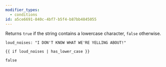 ```yaml
---
modifier_types:
  - conditions
id: a5ce6691-840c-4bf7-b5f4-b87bb4845055
---
```

Returns `true` if the string contains a lowercase character, `false` otherwise.

```.language-yaml
loud_noises: "I DON'T KNOW WHAT WE'RE YELLING ABOUT!"
```

```
{{ if loud_noises | has_lower_case }}
```

```.language-output
false
```
